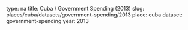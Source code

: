 type: na
title: Cuba / Government Spending (2013)
slug: places/cuba/datasets/government-spending/2013
place: cuba
dataset: government-spending
year: 2013
